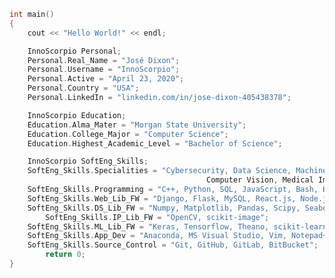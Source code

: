 <!-- ### Hi there 👋 -->
<!--
**InnoScorpio/InnoScorpio** is a ✨ _special_ ✨ repository because its `README.md` (this file) appears on your GitHub profile.

Here are some ideas to get you started:

- 🔭 I’m currently working on ...
- 🌱 I’m currently learning ...
- 👯 I’m looking to collaborate on ...
- 🤔 I’m looking for help with ...
- 💬 Ask me about ...
- 📫 How to reach me: ...
- 😄 Pronouns: ...
- ⚡ Fun fact: ...
-->
```C++
int main()
{ 
	cout << "Hello World!" << endl;

	InnoScorpio Personal;  
	Personal.Real_Name = "José Dixon";
	Personal.Username = "InnoScorpio";
	Personal.Active = "April 23, 2020";
	Personal.Country = "USA";
	Personal.LinkedIn = "linkedin.com/in/jose-dixon-405438378";

	InnoScorpio Education;
	Education.Alma_Mater = "Morgan State University";
	Education.College_Major = "Computer Science";
	Education.Highest_Academic_Level = "Bachelor of Science";

	InnoScorpio SoftEng_Skills;
	SoftEng_Skills.Specialities = "Cybersecurity, Data Science, Machine Learning, Deep Learning, 
                                            Computer Vision, Medical Image Analysis";
	SoftEng_Skills.Programming = "C++, Python, SQL, JavaScript, Bash, HTML, CSS, R";
	SoftEng_Skills.Web_Lib_FW = "Django, Flask, MySQL, React.js, Node.js, PostqreSQL, MongoDB,";
	SoftEng_Skills.DS_Lib_FW = "Numpy, Matplotlib, Pandas, Scipy, Seaborn";
        SoftEng_Skills.IP_Lib_FW = "OpenCV, scikit-image";
	SoftEng_Skills.ML_Lib_FW = "Keras, Tensorflow, Theano, scikit-learn"; 
	SoftEng_Skills.App_Dev = "Anaconda, MS Visual Studio, Vim, Notepad++, Eclipse, Spyder";
	SoftEng_Skills.Source_Control = "Git, GitHub, GitLab, BitBucket";
        return 0;
}
 ```
  
